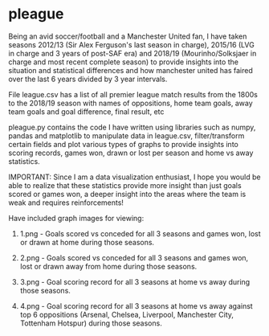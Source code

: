 # pleague
Being an avid soccer/football and a Manchester United fan, I have taken seasons 2012/13 (Sir Alex Ferguson's last season in charge), 2015/16 (LVG in charge and 3 years of post-SAF era) and 2018/19 (Mourinho/Solksjaer in charge and most recent complete season)
to provide insights into the situation and statistical differences and how manchester united has faired over the last 6 years divided by 3 year intervals.

File league.csv has a list of all premier league match results from the 1800s to the 2018/19 season with names of oppositions, home team goals, away team goals and goal difference, final result, etc

pleague.py contains the code I have written using libraries such as numpy, pandas and matplotlib to manipulate data in league.csv, filter/transform certain fields and plot various types of graphs to provide insights into scoring records, games won, drawn or lost per season and home vs away statistics.

IMPORTANT: Since I am a data visualization enthusiast, I hope you would be able to realize that these statistics provide more insight than just goals scored or games won, a deeper insight into the areas where the team is weak and requires reinforcements!

Have included graph images for viewing:
1) 1.png - Goals scored vs conceded for all 3 seasons and games won, lost or drawn at home during those seasons.

2) 2.png - Goals scored vs conceded for all 3 seasons and games won, lost or drawn away from home during those seasons.

3) 3.png - Goal scoring record for all 3 seasons at home vs away during those seasons.

4) 4.png - Goal scoring record for all 3 seasons at home vs away against top 6 oppositions (Arsenal, Chelsea, Liverpool, Manchester City, Tottenham Hotspur) during those seasons.
